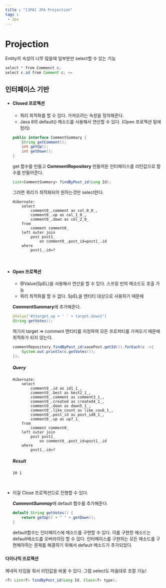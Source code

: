 ```yaml
---
title : "[JPA] JPA Projection"
tags : 
 - Jpa
---
```




# Projection

Entity의 속성이 너무 많을때 일부분만 select할 수 있는 기능

```java
select * from Commenct c;
select c.id from Comment c; <=
```



## 인터페이스 기반

* #### Closed 프로젝션

  * 쿼리 최적화를 할 수 있다. 가져오려는 속성을 정의해준다.
  * Java 8의 default() 메소드를 사용해서 연산할 수 있다. (Open 프로젝션 밑에 정리)

  ```java
  public interface CommentSummary {
      String getComment();
      int getUp();
      int getDown();
  }
  ```

  get 함수를 만들고 **CommentRepository** 만들어둔 인터페이스를 리턴값으로 함수를 만들어준다.

  ```java
  List<CommentSummary> findByPost_id(Long Id);
  ```

  그러면 쿼리가 최적화되어 원하는것만 select한다.

  ```shell
  Hibernate: 
      select
          comment0_.comment as col_0_0_,
          comment0_.up as col_1_0_,
          comment0_.down as col_2_0_ 
      from
          comment comment0_ 
      left outer join
          post post1_ 
              on comment0_.post_id=post1_.id 
      where
          post1_.id=?
  ```

  <br/>

* #### Open 프로젝션

  * @Value(SpEL)을 사용해서 연산을 할 수 있다. 스프링 빈의 메소드도 호출 가능
  * 쿼리 최적화를 할 수 없다. SpEL을 엔티티 대상으로 사용하기 때문에

  **CommentSummary**에 추가해준다.

  ```java
  @Value("#{target.up + ' ' + target.down}")
  String getVotes();
  ```

  여기서 target => comment 엔티티를 지칭하여 모든 프로퍼티를 가져오기 때문에 최적화가 되지 않는다.

  ``` java
  commentRepository.findByPost_id(savePost.getId()).forEach(c ->{
      System.out.println(c.getVotes());
  });
  ```

  ##### Query

  ```shell
  Hibernate: 
      select
          comment0_.id as id1_1_,
          comment0_.best as best2_1_,
          comment0_.comment as comment3_1_,
          comment0_.created as created4_1_,
          comment0_.down as down5_1_,
          comment0_.like_count as like_cou6_1_,
          comment0_.post_id as post_id8_1_,
          comment0_.up as up7_1_ 
      from
          comment comment0_ 
      left outer join
          post post1_ 
              on comment0_.post_id=post1_.id 
      where
          post1_.id=?
  ```

  ##### Result

  ```shell
  10 1
  ```

<br/>

* 이걸 Close 프로젝션으로 진행할 수 있다.

  ***CommentSummay***에 default 함수를 추가해준다.

  ```java
  default String getVotes() {
      return getUp() + " " + getDown();
  }
  ```

  default함수는 인터페이스에 메소드를 구현할 수 있다. 이를 구현한 메소드는 default메소드를 오버라이딩 할 수 있다. 인터페이스를 구현하는 모든 메소드를 구현해야하는 문제를 해결하기 위해서 default 메소드가 추가되었다.

##### 

#### 다이나믹 프로젝션

제네릭 타입을 줘서 리턴값을 바꿀 수 있다. 그럼 select도 마음대로 조절 가능!

```java
<T> List<T> findByPost_id(Long Id, Class<T> type);
```

